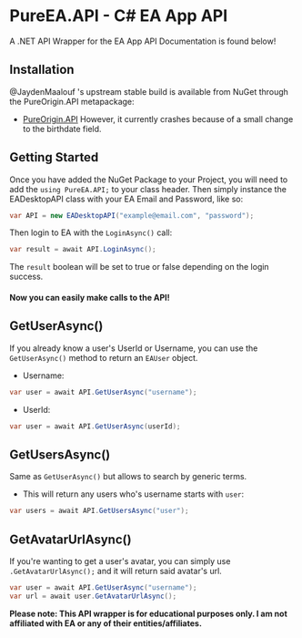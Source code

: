 # PureEA.API - C# EA App API
A .NET API Wrapper for the EA App API
Documentation is found below!

## Installation
@JaydenMaalouf 's upstream stable build is available from NuGet through the PureOrigin.API metapackage:
- [PureOrigin.API](https://www.nuget.org/packages/PureOrigin.API/)
However, it currently crashes because of a small change to the birthdate field.

## Getting Started
Once you have added the NuGet Package to your Project, you will need to add the `using PureEA.API;` to your class header.
Then simply instance the EADesktopAPI class with your EA Email and Password, like so:
```csharp
var API = new EADesktopAPI("example@email.com", "password");
```
Then login to EA with the `LoginAsync()` call:
```csharp
var result = await API.LoginAsync();
```
The `result` boolean will be set to true or false depending on the login success.

#### Now you can easily make calls to the API!

## GetUserAsync()
If you already know a user's UserId or Username, you can use the `GetUserAsync()` method to return an `EAUser` object.
- Username:
```csharp
var user = await API.GetUserAsync("username");
```
- UserId:
```csharp
var user = await API.GetUserAsync(userId);
```

## GetUsersAsync()
Same as `GetUserAsync()` but allows to search by generic terms.
- This will return any users who's username starts with `user`:
```csharp
var users = await API.GetUsersAsync("user");
```
  
## GetAvatarUrlAsync()
If you're wanting to get a user's avatar, you can simply use `.GetAvatarUrlAsync();` and it will return said avatar's url.
```csharp
var user = await API.GetUserAsync("username");
var url = await user.GetAvatarUrlAsync();
```

**Please note: This API wrapper is for educational purposes only. I am not affiliated with EA or any of their entities/affiliates.**
